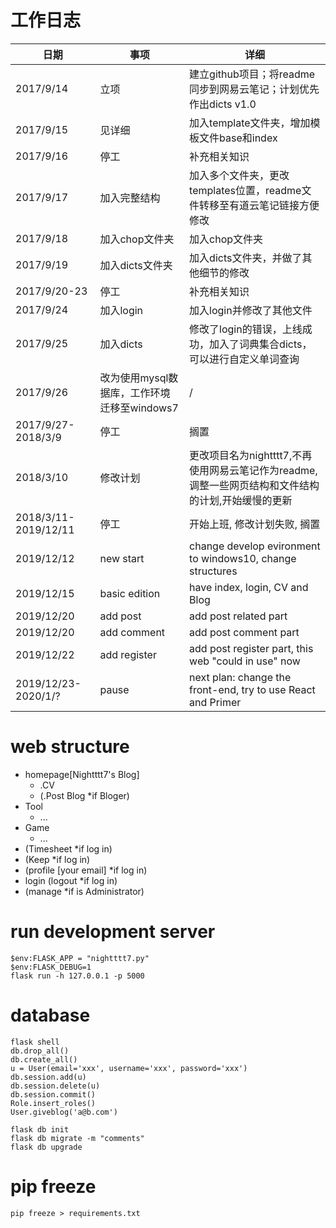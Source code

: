 # 工作日志

| 日期                   | 事项                           | 详细                                                           |
| -------------------- | ---------------------------- | ------------------------------------------------------------ |
| 2017/9/14            | 立项                           | 建立github项目；将readme同步到网易云笔记；计划优先作出dicts v1.0                  |
| 2017/9/15            | 见详细                          | 加入template文件夹，增加模板文件base和index                               |
| 2017/9/16            | 停工                           | 补充相关知识                                                       |
| 2017/9/17            | 加入完整结构                       | 加入多个文件夹，更改templates位置，readme文件转移至有道云笔记链接方便修改                 |
| 2017/9/18            | 加入chop文件夹                    | 加入chop文件夹                                                    |
| 2017/9/19            | 加入dicts文件夹                   | 加入dicts文件夹，并做了其他细节的修改                                        |
| 2017/9/20-23         | 停工                           | 补充相关知识                                                       |
| 2017/9/24            | 加入login                      | 加入login并修改了其他文件                                              |
| 2017/9/25            | 加入dicts                      | 修改了login的错误，上线成功，加入了词典集合dicts，可以进行自定义单词查询                    |
| 2017/9/26            | 改为使用mysql数据库，工作环境迁移至windows7 | /                                                            |
| 2017/9/27-2018/3/9   | 停工                           | 搁置                                                           |
| 2018/3/10            | 修改计划                         | 更改项目名为nightttt7,不再使用网易云笔记作为readme,调整一些网页结构和文件结构的计划,开始缓慢的更新   |
| 2018/3/11-2019/12/11 | 停工                           | 开始上班, 修改计划失败, 搁置                                             |
| 2019/12/12           | new start                    | change develop evironment to windows10, change structures    |
| 2019/12/15           | basic edition                | have index, login, CV and Blog                               |
| 2019/12/20           | add post                     | add post related part                                        |
| 2019/12/20           | add comment                  | add post comment part                                        |
| 2019/12/22           | add register                 | add post register part, this web "could in use" now          |
| 2019/12/23-2020/1/?  | pause                        | next plan: change the front-end, try to use React and Primer |

# web structure

- homepage[Nightttt7's Blog]
    - .CV
    - (.Post Blog *if Bloger)
- Tool
    - ...
- Game
    - ...
- (Timesheet *if log in)
- (Keep *if log in)
- (profile [your email] *if log in)
- login (logout *if log in)
- (manage *if is Administrator)

# run development server

```
$env:FLASK_APP = "nightttt7.py"
$env:FLASK_DEBUG=1
flask run -h 127.0.0.1 -p 5000
```

# database

```
flask shell
db.drop_all()
db.create_all()
u = User(email='xxx', username='xxx', password='xxx')
db.session.add(u)
db.session.delete(u)
db.session.commit()
Role.insert_roles()
User.giveblog('a@b.com')
```

```
flask db init
flask db migrate -m "comments"
flask db upgrade
```

# pip freeze

```
pip freeze > requirements.txt
```
